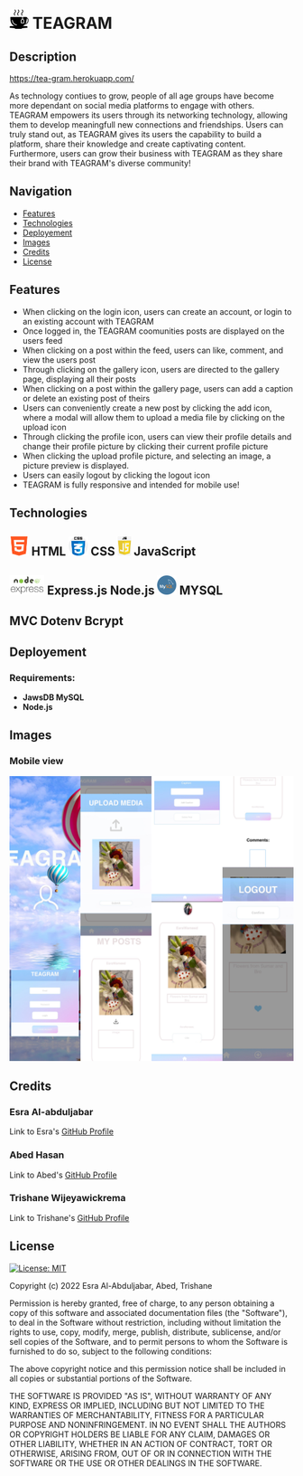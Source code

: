 <h1><picture>
  <img alt="TEAGRAM" src="public/images/tea-icon.png" height="34">
</picture>TEAGRAM</h1>

## Description
https://tea-gram.herokuapp.com/

As technology contiues to grow, people of all age groups have become more dependant on social media platforms to engage with others. TEAGRAM empowers its users through its networking technology, allowing them to develop meaningfull new connections and friendships. Users can truly stand out, as TEAGRAM gives its users the capability to build a platform, share their knowledge and create captivating content. Furthermore, users can grow their business with TEAGRAM as they share their brand with TEAGRAM's diverse community!
## Navigation
- [Features](#features)
- [Technologies](#technologies)
- [Deployement](#deployement)
- [Images](#images)
- [Credits](#credits)
- [License](#license)

## Features
- When clicking on the login icon, users can create an account, or login to an existing account with TEAGRAM
- Once logged in, the TEAGRAM coomunities posts are displayed on the users feed
- When clicking on a post within the feed, users can like, comment, and view the users post
- Through clicking on the gallery icon, users are directed to the gallery page, displaying all their posts
- When clicking on a post within the gallery page, users can add a caption or delete an existing post of theirs
- Users can conveniently create a new post by clicking the add icon, where a modal will allow them to upload a media file by clicking on the upload icon
- Through clicking the profile icon, users can view their profile details and change their profile picture by clicking their current profile picture
- When clicking the upload profile picture, and selecting an image, a picture preview is displayed.
- Users can easily logout by clicking the logout icon 
- TEAGRAM is fully responsive and intended for mobile use!

## Technologies

<h2><picture>
  <img alt="HTML" src="public/images/html.png" height="34">
</picture>HTML <picture>
  <img alt="HTML" src="public/images/CSSS.png" height="34">
</picture>CSS <picture>
  <img alt="HTML" src="public/images/JS.png" height="34">
</picture>JavaScript</h2>
<h2><picture>
  <img alt="HTML" src="public/images/nodeexpress.png" height="34">
</picture>Express.js Node.js <picture>
  <img alt="HTML" src="public/images/mysql.png" height="34">
</picture>MYSQL</h2>
<h2>MVC Dotenv Bcrypt</h2>

## Deployement

### Requirements:
- **JawsDB MySQL** 
- **Node.js** 

## Images
### Mobile view
![Screenshot of the Mobile View](public/images/phoneCollage.jpg "Final Look")

## Credits

### Esra Al-abduljabar
Link to Esra's [GitHub Profile](https://github.com/EsraWameed)

### Abed Hasan
Link to Abed's [GitHub Profile](https://github.com/abedhasan79)

### Trishane Wijeyawickrema
Link to Trishane's [GitHub Profile](https://github.com/Trishaneww)

## License

[![License: MIT](https://img.shields.io/badge/License-MIT-yellow.svg)](https://opensource.org/licenses/MIT)

Copyright (c) 2022 Esra Al-Abduljabar, Abed, Trishane

Permission is hereby granted, free of charge, to any person obtaining a copy
of this software and associated documentation files (the "Software"), to deal
in the Software without restriction, including without limitation the rights
to use, copy, modify, merge, publish, distribute, sublicense, and/or sell
copies of the Software, and to permit persons to whom the Software is
furnished to do so, subject to the following conditions:

The above copyright notice and this permission notice shall be included in all
copies or substantial portions of the Software.

THE SOFTWARE IS PROVIDED "AS IS", WITHOUT WARRANTY OF ANY KIND, EXPRESS OR
IMPLIED, INCLUDING BUT NOT LIMITED TO THE WARRANTIES OF MERCHANTABILITY,
FITNESS FOR A PARTICULAR PURPOSE AND NONINFRINGEMENT. IN NO EVENT SHALL THE
AUTHORS OR COPYRIGHT HOLDERS BE LIABLE FOR ANY CLAIM, DAMAGES OR OTHER
LIABILITY, WHETHER IN AN ACTION OF CONTRACT, TORT OR OTHERWISE, ARISING FROM,
OUT OF OR IN CONNECTION WITH THE SOFTWARE OR THE USE OR OTHER DEALINGS IN THE
SOFTWARE.




